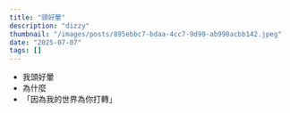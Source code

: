 ```yaml
---
title: "頭好暈"
description: "dizzy"
thumbnail: "/images/posts/895ebbc7-bdaa-4cc7-9d99-ab990acbb142.jpeg"
date: "2025-07-07"
tags: []
---
```

- 我頭好暈
- 為什麼
- 「因為我的世界為你打轉」

